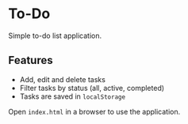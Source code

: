 # To-Do

Simple to-do list application.

## Features

- Add, edit and delete tasks
- Filter tasks by status (all, active, completed)
- Tasks are saved in `localStorage`

Open `index.html` in a browser to use the application.
